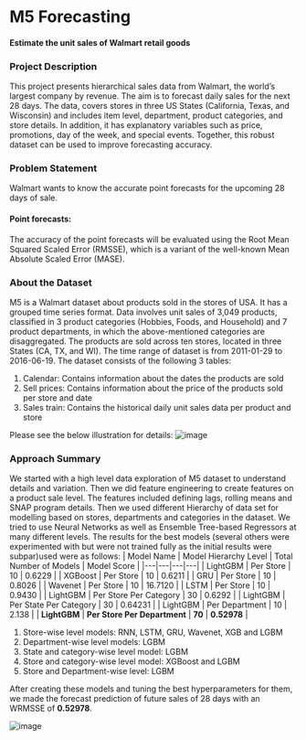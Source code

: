 # M5 Forecasting
#### Estimate the unit sales of Walmart retail goods

### Project Description
This project presents hierarchical sales data from Walmart, the world’s largest company by revenue. The aim is to forecast daily sales for the next 28 days. The data, covers stores in three US States (California, Texas, and Wisconsin) and includes item level, department, product categories, and store details. In addition, it has explanatory variables such as price, promotions, day of the week, and special events. Together, this robust dataset can be used to improve forecasting accuracy.

### Problem Statement
Walmart wants to know the accurate point forecasts for the upcoming 28 days of sale. 

#### Point forecasts:
The accuracy of the point forecasts will be evaluated using the Root Mean Squared Scaled Error (RMSSE), which is a variant of the well-known Mean Absolute Scaled Error (MASE).


### About the Dataset
M5 is a Walmart dataset about products sold in the stores of USA. It has a grouped time series format. Data involves unit sales of 3,049 products, classified in 3 product categories (Hobbies, Foods, and Household) and 7 product departments, in which the above-mentioned categories are disaggregated. The products are sold across ten stores, located in three States (CA, TX, and WI). The time range of dataset is from 2011-01-29 to 2016-06-19. The dataset consists of the following 3 tables:
1. Calendar: Contains information about the dates the products are sold
2. Sell prices: Contains information about the price of the products sold per store and date
3. Sales train: Contains the historical daily unit sales data per product and store

Please see the below illustration for details:
![image](https://user-images.githubusercontent.com/121529081/228983197-882cea65-afbb-471f-95a6-0b278d7402c9.png)


### Approach Summary
We started with a high level data exploration of M5 dataset to understand details and variation. Then we did feature engineering to create features on a product sale level. The features included defining lags, rolling means and SNAP program details. Then we used different Hierarchy of data set for modelling based on stores, departments and categories in the dataset.
We tried to use Neural Networks as well as Ensemble Tree-based Regressors at many different levels. The results for the best models (several others were experimented with but were not trained fully as the initial results were subpar)used were as follows:
| Model Name | Model Hierarchy Level | Total Number of Models | Model Score |
|---|---|---|---|
| LightGBM | Per Store | 10 | 0.6229 |
| XGBoost | Per Store | 10 | 0.6211 |
| GRU | Per Store | 10 | 0.8026 |
| Wavenet | Per Store | 10 | 16.7120 |
| LSTM | Per Store | 10 | 0.9430 |
| LightGBM | Per Store Per Category | 30 | 0.6292 |
| LightGBM | Per State Per Category | 30 | 0.64231 |
| LightGBM | Per Department | 10 | 2.138 |
| __LightGBM__ | __Per Store Per Department__ | __70__ | __0.52978__ |
<!-- ![table.png](table.png) -->

1. Store-wise level models: RNN, LSTM, GRU, Wavenet, XGB and LGBM
2. Department-wise level models: LGBM
3. State and category-wise level model: LGBM
4. Store and category-wise level model: XGBoost and LGBM
5. Store and Department-wise level: LGBM

After creating these models and tuning the best hyperparameters for them, we made the forecast prediction of future sales of 28 days with an WRMSSE of __0.52978__.

![image](./final_result.jpeg "Best Kaggle Private Score")
